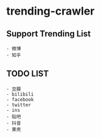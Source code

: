 # trending-crawler

## Support Trending List

    - 微博
    - 知乎

## TODO LIST

    - 豆瓣
    - bilibili
    - facebook
    - twitter
    - ins
    - 贴吧
    - 抖音
    - 果壳
